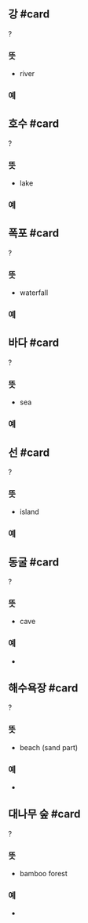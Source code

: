 ## 강 #card
?
### 뜻
- river
### 예
<!--SR:!2025-06-03,236,332-->

## 호수 #card
?
### 뜻
- lake
### 예
<!--SR:!2024-11-02,60,312-->

## 폭포 #card
?
### 뜻
- waterfall
### 예
<!--SR:!2024-11-02,40,264-->

## 바다 #card
?
### 뜻
- sea
### 예
<!--SR:!2025-06-07,219,324-->

## 선 #card
?
### 뜻
- island
### 예
<!--SR:!2025-03-03,130,298-->

## 동굴 #card
?
### 뜻
- cave
### 예
-
<!--SR:!2024-10-25,1,252-->

## 해수욕장 #card
?
### 뜻
- beach (sand part)
### 예
-
<!--SR:!2024-11-07,28,288-->

## 대나무 숲 #card
?
### 뜻
- bamboo forest
### 예
-
<!--SR:!2024-11-12,12,292-->
